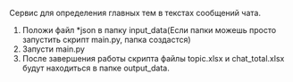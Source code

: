 Сервис для определения главных тем в текстах сообщений чата.

1. Положи файл *json  в папку input_data(Если папки можешь просто запустить скрипт main.py, папка создастся)
2. Запусти main.py
3. После завершения работы скрипта файлы topic.xlsx и chat_total.xlsx будут находиться в папке output_data.

